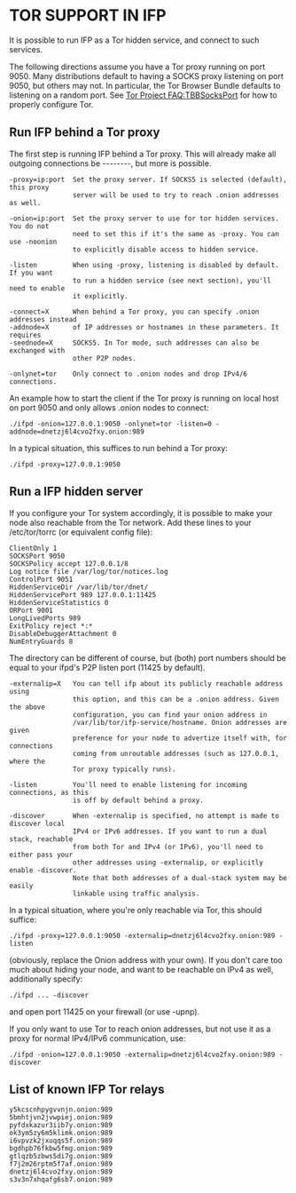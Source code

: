 TOR SUPPORT IN IFP
=======================

It is possible to run IFP as a Tor hidden service, and connect to such services.

The following directions assume you have a Tor proxy running on port 9050. Many
distributions default to having a SOCKS proxy listening on port 9050, but others
may not. In particular, the Tor Browser Bundle defaults to listening on a random
port. See [Tor Project FAQ:TBBSocksPort](https://www.torproject.org/docs/faq.html.en#TBBSocksPort)
for how to properly configure Tor.


Run IFP behind a Tor proxy
----------------------------------

The first step is running IFP behind a Tor proxy. This will already make all
outgoing connections be --------, but more is possible.
```
-proxy=ip:port  Set the proxy server. If SOCKS5 is selected (default), this proxy
                server will be used to try to reach .onion addresses as well.

-onion=ip:port  Set the proxy server to use for tor hidden services. You do not
                need to set this if it's the same as -proxy. You can use -noonion
                to explicitly disable access to hidden service.

-listen         When using -proxy, listening is disabled by default. If you want
                to run a hidden service (see next section), you'll need to enable
                it explicitly.

-connect=X      When behind a Tor proxy, you can specify .onion addresses instead
-addnode=X      of IP addresses or hostnames in these parameters. It requires
-seednode=X     SOCKS5. In Tor mode, such addresses can also be exchanged with
                other P2P nodes.

-onlynet=tor    Only connect to .onion nodes and drop IPv4/6 connections.
```

An example how to start the client if the Tor proxy is running on local host on
port 9050 and only allows .onion nodes to connect:
```
./ifpd -onion=127.0.0.1:9050 -onlynet=tor -listen=0 -addnode=dnetzj6l4cvo2fxy.onion:989
```

In a typical situation, this suffices to run behind a Tor proxy:
```
./ifpd -proxy=127.0.0.1:9050
```

Run a IFP hidden server
-------------------------------

If you configure your Tor system accordingly, it is possible to make your node also
reachable from the Tor network. Add these lines to your /etc/tor/torrc (or equivalent
config file):
```
ClientOnly 1
SOCKSPort 9050
SOCKSPolicy accept 127.0.0.1/8
Log notice file /var/log/tor/notices.log
ControlPort 9051
HiddenServiceDir /var/lib/tor/dnet/
HiddenServicePort 989 127.0.0.1:11425
HiddenServiceStatistics 0
ORPort 9001
LongLivedPorts 989
ExitPolicy reject *:*
DisableDebuggerAttachment 0
NumEntryGuards 8
```

The directory can be different of course, but (both) port numbers should be equal to
your ifpd's P2P listen port (11425 by default).
```
-externalip=X   You can tell ifp about its publicly reachable address using
                this option, and this can be a .onion address. Given the above
                configuration, you can find your onion address in
                /var/lib/tor/ifp-service/hostname. Onion addresses are given
                preference for your node to advertize itself with, for connections
                coming from unroutable addresses (such as 127.0.0.1, where the
                Tor proxy typically runs).

-listen         You'll need to enable listening for incoming connections, as this
                is off by default behind a proxy.

-discover       When -externalip is specified, no attempt is made to discover local
                IPv4 or IPv6 addresses. If you want to run a dual stack, reachable
                from both Tor and IPv4 (or IPv6), you'll need to either pass your
                other addresses using -externalip, or explicitly enable -discover.
                Note that both addresses of a dual-stack system may be easily
                linkable using traffic analysis.
```

In a typical situation, where you're only reachable via Tor, this should suffice:
```
./ifpd -proxy=127.0.0.1:9050 -externalip=dnetzj6l4cvo2fxy.onion:989 -listen
```

(obviously, replace the Onion address with your own). If you don't care too much
about hiding your node, and want to be reachable on IPv4 as well, additionally
specify:
```
./ifpd ... -discover
```

and open port 11425 on your firewall (or use -upnp).

If you only want to use Tor to reach onion addresses, but not use it as a proxy
for normal IPv4/IPv6 communication, use:
```
./ifpd -onion=127.0.0.1:9050 -externalip=dnetzj6l4cvo2fxy.onion:989 -discover
```

List of known IFP Tor relays
------------------------------------
```
y5kcscnhpygvvnjn.onion:989
5bmhtjvn2jvwpiej.onion:989
pyfdxkazur3iib7y.onion:989
ok3ym5zy6m5klimk.onion:989
i6vpvzk2jxuqqs5f.onion:989
bgdhpb76fkbw5fmg.onion:989
gtlqzb5zbws5di7g.onion:989
f7j2m26rptm5f7af.onion:989
dnetzj6l4cvo2fxy.onion:989
s3v3n7xhqafg6sb7.onion:989
```
